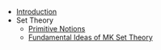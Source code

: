 

- [Introduction](/)
- Set Theory
	- [Primitive Notions](notes/Primitive%20Notions.md)
	- [Fundamental Ideas of MK Set Theory](notes/Fundamental%20Ideas%20of%20Set%20Theory.md)